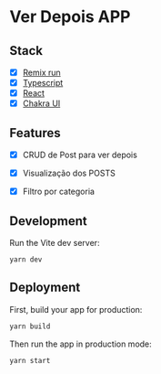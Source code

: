 # Ver Depois APP

## Stack

- [x] [Remix run](https://remix.run)
- [x] [Typescript](https://www.typescriptlang.org)
- [x] [React](https://react.dev)
- [x] [Chakra UI](https://v2.chakra-ui.com)

## Features

- [x] CRUD de Post para ver depois
- [x] Visualização dos POSTS
- [x] Filtro por categoria


## Development

Run the Vite dev server:

```shellscript
yarn dev
```

## Deployment

First, build your app for production:

```sh
yarn build
```

Then run the app in production mode:

```sh
yarn start
```

